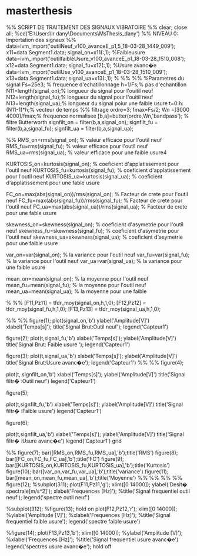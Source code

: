 # masterthesis
%% SCRIPT DE TRAITEMENT DES SIGNAUX VIBRATOIRE
%%
clear;
close all;
%cd('E:\Users\Ir dany\Documents\MsThesis_dany')
%% NIVEAU 0:  Importation des signaux
%%
data=lvm_import('outilNeuf_v100_avanceE_p1,5_18-03-28_1449_009');
x11=data.Segment1.data;
signal_on=x11(:,1);
 %Faibleusure
data=lvm_import('outilfaibleUsure_v100_avanceE_p1_18-03-28_1510_008');
x12=data.Segment1.data;
signal_fu=x12(:,1);
 %Usure avanc�e
 data=lvm_import('outilUse_v100_avanceE_p1_18-03-28_1510_009');
 x13=data.Segment1.data;
signal_ua=x13(:,1);
% 
%% %% %Parametres du signal
Fs=25e3; % frequence d'echatillonnage 
h=1/Fs;% pas d'echantillon
N11=length(signal_on);% longueur du signal pour l'ouitil neuf
N12=length(signal_fu);% longueur du signal pour l'ouitil neuf
N13=length(signal_ua);% longueur du signal poiur une faible usure
t=0:h:(N11-1)*h;% vecteur de temps
%% filtrage 
ordre=3;
fmax=Fs/2;
 Wn =[3000 4000]/fmax;% frequence normalisee
[b,a]=butter(ordre,Wn,'bandpass'); % filtre Butterworth
 signfilt_on = filter(b,a,signal_on);
 signfilt_fu = filter(b,a,signal_fu);
 signfilt_ua = filter(b,a,signal_ua);

 %% 
 RMS_on=rms(signal_on); % valeur efficace pour l'outil neuf
 RMS_fu=rms(signal_fu); % valeur efficace pour l'outil neuf
 RMS_ua=rms(signal_ua); % valeur efficace pour une faible usure4
 
KURTOSIS_on=kurtosis(signal_on); % coeficient d'applatissement pour l'outil neuf
KURTOSIS_fu=kurtosis(signal_fu); % coeficient d'applatissement pour l'outil neuf
KURTOSIS_ua=kurtosis(signal_ua); % coeficient d'applatissement pour une fable usure

FC_on=max(abs(signal_on))/rms(signal_on); % Facteur de crete pour l'outil neuf
FC_fu=max(abs(signal_fu))/rms(signal_fu); % Facteur de crete pour l'outil neuf
FC_ua=max(abs(signal_ua))/rms(signal_ua); % Facteur de crete pour une fable usure

skewness_on=skewness(signal_on); % coeficient d'asymetrie pour l'outil neuf 
skewness_fu=skewness(signal_fu); % coeficient d'asymetrie pour l'outil neuf
skewness_ua=skewness(signal_ua); % coeficient d'asymetrie pour une faible usure

var_on=var(signal_on); % la variance pour l'outil neuf 
var_fu=var(signal_fu); % la variance pour l'outil neuf 
var_ua=var(signal_ua); % la variance pour une faible usure

mean_on=mean(signal_on); % la moyenne pour l'outil neuf 
mean_fu=mean(signal_fu); % la moyenne pour l'outil neuf
mean_ua=mean(signal_ua); % la moyenne pour une faible

% 
%% 
[F11,Pz11] = tfdr_moy(signal_on,h,1,0);
[F12,Pz12] = tfdr_moy(signal_fu,h,1,0);
[F13,Pz13] = tfdr_moy(signal_ua,h,1,0);

%% 
%% 
figure(1);
plot(signal_on,'b')
ylabel('Amplitude[V]')
xlabel('Temps[s]');
title('Signal Brut:Outil neuf');
legend('Capteur1')

  figure(2);
plot(t,signal_fu,'b') 
xlabel('Temps[s]');
ylabel('Amplitude[V]')
title('Signal Brut: Faible usure ');
legend('Capteur1')

 figure(3);
plot(t,signal_ua,'b') 
xlabel('Temps[s]');
ylabel('Amplitude[V]')
title('Signal Brut:Usure avanc�e');
legend('Capteur1')
%% 
%% 
figure(4);

plot(t, signfilt_on,'b')
xlabel('Temps[s]');
ylabel('Amplitude[V]')
title('Signal filtr� :Outil neuf')
legend('Capteur1')

figure(5);
 
plot(t,signfilt_fu,'b')
xlabel('Temps[s]');
ylabel('Amplitude[V]')
title('Signal filtr� :Faible usure')
legend('Capteur1')

figure(6);

plot(t,signfilt_ua,'b')
xlabel('Temps[s]');
ylabel('Amplitude[V]')
title('Signal filtr� :Usure avanc�e')
legend('Capteur1')
grid


%% 
figure(7);
bar([RMS_on,RMS_fu,RMS_ua],'b');title('RMS') 
figure(8);
bar([FC_on,FC_fu,FC_ua],'b');title('FC')
figure(9);
bar([KURTOSIS_on,KURTOSIS_fu,KURTOSIS_ua],'b');title('Kurtosis')
figure(10);
bar([var_on,var_fu,var_ua],'b');title('variance')
figure(11);
bar([mean_on,mean_fu,mean_ua],'b');title('Moyenne')
%% %% %% %% 
figure(12);
%subplot(311);
plot(F11,Pz11,'g');
xlim([0 14000]);
ylabel('Desit� spectrale[m/s^2]');
xlabel('Frequences [Hz]');
%title('Signal frequentiel outil neuf');
legend('spectre outil neuf')

%subplot(312);
%figure(13);
hold on
plot(F12,Pz12,'r');
xlim([0 14000]);
%ylabel('Amplitude [V]');
%xlabel('Frequences [Hz]');
%title('Signal frequentiel faible usure');
legend('spectre faible usure')

%figure(14);
plot(F13,Pz13,'b');
xlim([0 14000]);
%ylabel('Amplitude [V]');
%xlabel('Frequences [Hz]');
%title('Signal frequentiel usure avanc�e')
legend('spectres usure avanc�e');
hold off
